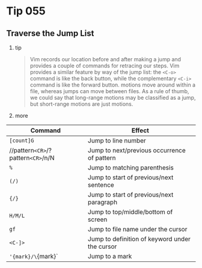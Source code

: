 # Tip 055

## Traverse the Jump List

1. tip

   > Vim records our location before and after making a jump and provides a couple of commands for retracing our steps.
   > Vim provides a similar feature by way of the jump list: the `<C-o>` command is like the back button, while the complementary `<C-i>` command is like the forward button.
   > motions move around within a file, whereas jumps can move between files.
   > As a rule of thumb, we could say that long-range motions may be classified as a jump, but short-range motions are just motions.

2. more

| Command                            | Effect                                         |
| ---------------------------------- | ---------------------------------------------- |
| `[count]G`                         | Jump to line number                            |
| //pattern`<CR>`/?pattern`<CR>`/n/N | Jump to next/previous occurrence of pattern    |
| `%`                                | Jump to matching parenthesis                   |
| `(/)`                              | Jump to start of previous/next sentence        |
| `{/}`                              | Jump to start of previous/next paragraph       |
| `H/M/L`                            | Jump to top/middle/bottom of screen            |
| `gf`                               | Jump to file name under the cursor             |
| `<C-]>`                            | Jump to definition of keyword under the cursor |
| `'{mark}/\`{mark}`                 | Jump to a mark                                 |
